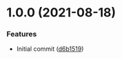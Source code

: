 # 1.0.0 (2021-08-18)


### Features

* Initial commit ([d6b1519](https://github.com/tf-openstack-modules/terraform-openstack-dnaas/commit/d6b15196316e60c46eb3f59d1f5aea948c97e40c))
